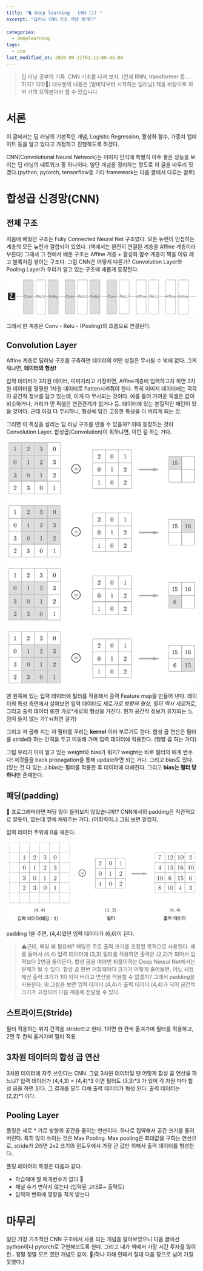 ```yaml
---
title: "🐈 Deep learning - CNN (1) "
excerpt: "딥러닝 CNN 기초 개념 뽀개기"

categories:
  - deeplearning
tags:
  - cnn
last_modified_at: 2020-09-21T01:11:00-05:00
---
```




> 딥 러닝 공부의 기록. CNN 기초를 다져 보자. (언제 RNN, transformer 등.... 하지? 막막🤧) 대부분의 내용은 [밑바닥부터 시작하는 딥러닝] 책을 바탕으로 하며 거의 요약본이라 할 수 있습니다.

# 서론

이 글에서는 딥 러닝의 기본적인 개념, Logistic Regression, 활성화 함수, 가중치 업데이트 등을 알고 있다고 가정하고 진행하도록 하겠다.

CNN(Convolutional Neural Network)는 이미지 인식에 특별히 아주 좋은 성능을 보이는 딥 러닝의 네트워크 중 하나이다. 일단 개념을 정리하는 정도로 이 글을 마무리 짓겠다.(python, pytorch, tensorflow등 기타 framework는 다음 글에서 다루는 걸로)

# 합성곱 신경망(CNN)

## 전체 구조

처음에 배웠던 구조는 Fully Connected Neural Net 구조였다. 모든 뉴런이 인접하는 계층의 모든 뉴런과 결합되어 있었다. (책에서는 완전히 연결된 계층을 Affine 계층이라 부른다) 그래서 그 전에서 배운 구조는 Affine 계층 + 활성화 함수 계층이 짝을 이뤄 레고 블록처럼 쌓이는 구조다. 그럼 CNN은 어떻게 다른가? Convolution Layer와 Pooling Layer가 우리가 알고 있는 구조에 새롭게 등장한다.

![cnn-1](/assets/images/cnn-1-1.png)



그래서 한 계층은 Conv - Relu - (Pooling)의 흐름으로 연결된다.

## Convolution Layer

Affine 계층로 딥러닝 구조를 구축하면 데이터의 어떤 성질은 무시될 수 밖에 없다. 그게 뭐냐면, **데이터의 형상!**

입력 데이터가 3차원 데이터, 이미지라고 가정하면, Affine계층에 입력하고자 하면 3차원 데이터를 평평한 1차원 데이터로 flatten시켜줘야 한다. 특히 이미지 데이터에는 각각이 공간적 정보를 담고 있는데, 이게 다 무시되는 것이다. 예를 들어 가까운 픽셀은 값이 비슷하거나, 거리가 먼 픽셀은 연관관계가 없거나 등. 데이터에 있는 본질적인 패턴이 있을 것이다. 근데 이걸 다 무시하니, 형상에 담긴 고유한 특성을 다 버리게 되는 것.

그러면 이 특성을 살리는 딥 러닝 구조를 만들 수 있을까? 이때 등장하는 것이 Convolution Layer. 합성곱(Convolution)이 뭐하냐면, 이런 걸 하는 거다.

![cnn-2](/assets/images/cnn-1-2.png)

맨 왼쪽에 있는 입력 데이터에 필터를 적용해서 출력 Feature map을 만들어 낸다. 데이터의 특성 측면에서 살펴보면 입력 데이터도 세로*가로 방향의 형상, 필터 역시 세로*가로, 그리고 출력 데이터 또한 가로*세로의 형상을 가진다. 뭔가 공간적 정보가 유지되는 느낌이 들지 않는 가? 🌀(최면 걸기)

그리고 저 곱해 지는 저 필터를 우리는 **kernel** 이라 부르기도 한다. 합성 곱 연산은 필터를 stride라 하는 간격을 두고 이동해 가며 입력 데이터에 적용한다. (행렬 곱 하는 거다)

그럼 우리가 이미 알고 있는 weight와 bias가 뭐지? weight는 바로 필터의 매개 변수다! 저것들을 back propagation을 통해 update하면 되는 거다. 그리고 bias도 있다. (있는 건 다 있는..) bias는 필터를 적용한 후 데이터에 더해진다. 그리고 **bias는 필터 당 하나**만 존재한다.

## 패딩(padding)

👀 프로그래머라면 패딩 많이 들어보지 않았습니까!? CNN에서의 padding은 직관적으로 알듯이, 없는데 옆에 채워주는 거다. (어휘력이..) 그림 보면 알겠지.

입력 데이터 주위에 0을 채운다.

![cnn-3](/assets/images/cnn-1-3.png)

padding 1을 주면, (4,4)였던 입력 데이터가 (6,6)이 된다.

> ⚠️근데, 패딩 왜 필요해? 패딩은 주로 출력 크기를 조정할 목적으로 사용된다. 예를 들어서 (4,4) 입력 데이터에 (3,3) 필터를 적용하면 출력은 (2,2)가 되어서 입력보다 2만큼 줄어든다. 합성 곱을 여러번 되풀이하는 Deep Neural Net에서는 문제가 될 수 있다. 합성 곱 한번 거칠때마다 크기가 이렇게 줄어들면, 어느 시점에선 출력 크기가 1이 되어 버리고 연산을 적용할 수 없겠지? 그래서 padding을 사용한다. 위 그림을 보면 입력 데이터 (4,4)가 출력 데이터 (4,4)가 되어 공간적 크기가 고정되어 다음 계층에 전달될 수 있다.

## 스트라이드(Stride)

필터 적용하는 위치 간격을 stride라고 한다. 1이면 한 칸씩 옮겨가며 필터를 적용하고, 2면 두 칸씩 옮겨가며 필터 적용.

## 3차원 데이터의 합성 곱 연산

3차원 데이터에 자주 쓰인다는 CNN. 그럼 3차원 데이터일 땐 어떻게 합성 곱 연산을 하느냐? 입력 데이터가 (4,4,3) = (4,4)*3 이면 필터도 (3,3)*3 가 있어 각 차원 마다 합성 곱을 하면 된다. 그 결과를 모두 더해 출력 데이터가 형성 된다. 출력 데이터는 (2,2)*1 이다.

## Pooling Layer

풀링은 세로 * 가로 방향의 공간을 줄이는 연산이다. 하나로 집약해서 공간 크기를 줄여 버린다. 특히 많이 쓰이는 것은 Max Pooling. Max pooling은 최대값을 구하는 연산으로, stride가 2라면 2x2 크기의 윈도우에서 가장 큰 값만 취해서 출력 데이터를 형성한다.

풀링 레이어의 특징은 다음과 같다.

- 학습해야 할 매개변수가 없다 🥺
- 채널 수가 변하지 않는다 (입력된 고대로~ 출력도)
- 입력의 변화에 영향을 적게 받는다

# 마무리

일단 가장 기초적인 CNN 구조에서 사용 되는 개념을 알아보았으니 다음 글에선 python이나 pytorch로 구현해보도록 한다. 그리고 내가 책에서 가장 시간 투자를 많이 한.. 정말 정말 모르 겠던 개념도 같이. 🤧(하나 이해 안돼서 절대 다음 장으로 넘어 가질 못했다.)